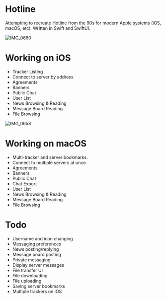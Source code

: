 # Hotline
Attempting to recreate Hotline from the 90s for modern Apple systems (iOS, macOS, etc).
Written in Swift and SwiftUI.

![IMG_0660](https://github.com/mierau/hotline/assets/55453/0382a669-4a95-4382-b476-60f9417092d4)

# Working on iOS
- Tracker Listing
- Connect to server by address
- Agreements
- Banners
- Public Chat
- User List
- News Browsing & Reading
- Message Board Reading
- File Browsing

![IMG_0658](https://github.com/mierau/hotline/assets/55453/8d9fd292-80b7-4c3a-b1a2-6311994ec8e7)

# Working on macOS
- Multi-tracker and server bookmarks.
- Connect to multiple servers at once.
- Agreements
- Banners
- Public Chat
- Chat Export
- User List
- News Browsing & Reading
- Message Board Reading
- File Browsing

# Todo
- Username and icon changing
- Messaging preferences
- News posting/replying
- Message board posting
- Private messaging
- Display server messages
- File transfer UI
- File downloading
- File uploading
- Saving server bookmarks
- Multiple trackers on iOS
